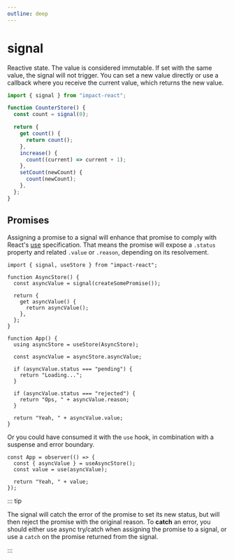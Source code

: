 ```yaml
---
outline: deep
---
```


# signal

Reactive state. The value is considered immutable. If set with the same value, the signal will not trigger. You can set a new value directly or use a callback where you receive the current value, which returns the new value.

```ts
import { signal } from "impact-react";

function CounterStore() {
  const count = signal(0);

  return {
    get count() {
      return count();
    },
    increase() {
      count((current) => current + 1);
    },
    setCount(newCount) {
      count(newCount);
    },
  };
}
```

## Promises

Assigning a promise to a signal will enhance that promise to comply with React's [use](https://react.dev/reference/react/use) specification. That means the promise will expose a `.status` property and related `.value` or `.reason`, depending on its resolvement.

```tsx
import { signal, useStore } from "impact-react";

function AsyncStore() {
  const asyncValue = signal(createSomePromise());

  return {
    get asyncValue() {
      return asyncValue();
    },
  };
}

function App() {
  using asyncStore = useStore(AsyncStore);

  const asyncValue = asyncStore.asyncValue;

  if (asyncValue.status === "pending") {
    return "Loading...";
  }

  if (asyncValue.status === "rejected") {
    return "Ops, " + asyncValue.reason;
  }

  return "Yeah, " + asyncValue.value;
}
```

Or you could have consumed it with the `use` hook, in combination with a suspense and error boundary.

```tsx
const App = observer(() => {
  const { asyncValue } = useAsyncStore();
  const value = use(asyncValue);

  return "Yeah, " + value;
});
```

::: tip

The signal will catch the error of the promise to set its new status, but will then reject the promise with the original reason. To **catch** an error, you should either use async try/catch when assigning the promise to a signal, or use a `catch` on the promise returned from the signal.

:::
